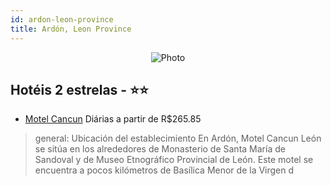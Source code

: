 ```yaml
---
id: ardon-leon-province
title: Ardón, Leon Province
---
```


<center><img src="http://photos.aicgroup.biz/hotel/226437/large/104.jpg" alt="Photo" /></center>


## Hotéis 2 estrelas - ⭐️⭐️

-    [Motel Cancun](https://www.hurb.com/hoteis/ardon/motel-cancun-JNP-JP921938?cmp=18055) Diárias a partir de R$265.85
   > general: Ubicación del establecimiento En Ardón, Motel Cancun León se sitúa en los alrededores de Monasterio de Santa María de Sandoval y de Museo Etnográfico Provincial de León.  Este motel se encuentra a pocos kilómetros de Basílica Menor de la Virgen d
